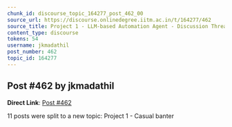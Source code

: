 ```yaml
---
chunk_id: discourse_topic_164277_post_462_00
source_url: https://discourse.onlinedegree.iitm.ac.in/t/164277/462
source_title: Project 1 - LLM-based Automation Agent - Discussion Thread [TDS Jan 2025]
content_type: discourse
tokens: 54
username: jkmadathil
post_number: 462
topic_id: 164277
---
```


## Post #462 by jkmadathil

**Direct Link**: [Post #462](https://discourse.onlinedegree.iitm.ac.in/t/164277/462)

11 posts were split to a new topic: Project 1 - Casual banter
